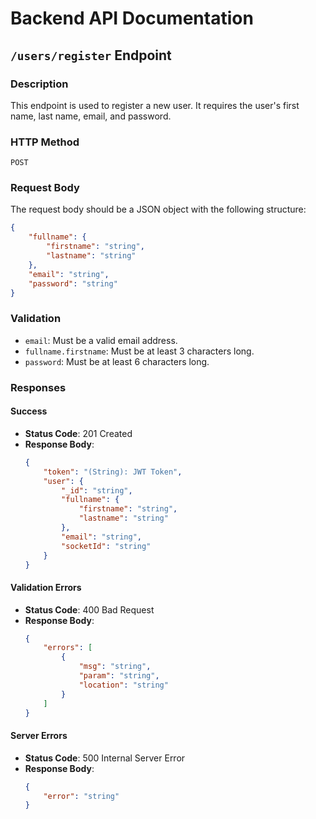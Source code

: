 <!-- @format -->

# Backend API Documentation

## `/users/register` Endpoint

### Description

This endpoint is used to register a new user. It requires the user's first name, last name, email, and password.

### HTTP Method

`POST`

### Request Body

The request body should be a JSON object with the following structure:

```json
{
    "fullname": {
        "firstname": "string",
        "lastname": "string"
    },
    "email": "string",
    "password": "string"
}
```

### Validation

-   `email`: Must be a valid email address.
-   `fullname.firstname`: Must be at least 3 characters long.
-   `password`: Must be at least 6 characters long.

### Responses

#### Success

-   **Status Code**: 201 Created
-   **Response Body**:
    ```json
    {
        "token": "(String): JWT Token",
        "user": {
            "_id": "string",
            "fullname": {
                "firstname": "string",
                "lastname": "string"
            },
            "email": "string",
            "socketId": "string"
        }
    }
    ```

#### Validation Errors

-   **Status Code**: 400 Bad Request
-   **Response Body**:
    ```json
    {
        "errors": [
            {
                "msg": "string",
                "param": "string",
                "location": "string"
            }
        ]
    }
    ```

#### Server Errors

-   **Status Code**: 500 Internal Server Error
-   **Response Body**:
    ```json
    {
        "error": "string"
    }
    ```
